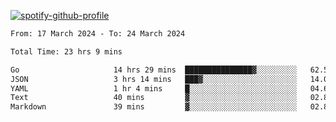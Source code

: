 [![spotify-github-profile](https://spotify-github-profile.vercel.app/api/view?uid=313pysyt3uxkjdidtiuvzf7nrnnu&cover_image=true&theme=natemoo-re&show_offline=false&background_color=121212&interchange=false&bar_color=53b14f&bar_color_cover=false)](https://spotify-github-profile.vercel.app/api/view?uid=313pysyt3uxkjdidtiuvzf7nrnnu&redirect=true)

<!--START_SECTION:waka-->

```txt
From: 17 March 2024 - To: 24 March 2024

Total Time: 23 hrs 9 mins

Go                     14 hrs 29 mins  ███████████████▓░░░░░░░░░   62.58 %
JSON                   3 hrs 14 mins   ███▓░░░░░░░░░░░░░░░░░░░░░   14.00 %
YAML                   1 hr 4 mins     █░░░░░░░░░░░░░░░░░░░░░░░░   04.64 %
Text                   40 mins         ▓░░░░░░░░░░░░░░░░░░░░░░░░   02.89 %
Markdown               39 mins         ▓░░░░░░░░░░░░░░░░░░░░░░░░   02.83 %
```

<!--END_SECTION:waka-->